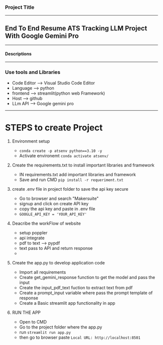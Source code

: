 ### Project Title
-----------------------------
## End To End Resume ATS Tracking LLM Project With Google Gemini Pro
--------------------------------
#### Descriptions
----------------


### Use tools and Libraries
 - Code Editor --> Visual Studio Code Editor
 - Language --> python
 - frontend --> streamlit(python web Framework)
 - Host --> github
 - LLm API  --> Google gemini pro 
--------------
# STEPS to create Project
1. Environment setup
    - `conda create -p atsenv python==3.10 -y`
    - Activate environemt `conda activate atsenv/`
2. Create the requirements.txt to install important libraries and framework
    - IN requirements.txt add important libraries and framework
    - Save and run CMD `pip install -r requeriment.txt` 

3. create .env file in project folder to save the api key secure
    - Go to browser and search "Makersuite"
    - signup and click on create API key  
    - copy the api key and paste in .env file
    - `GOOGLE_API_KEY = 'YOUR_API_KEY'`
4. Deacribe the workFlow of website
    - setup poppler 
    - api integrate
    - pdf to text --> pypdf
    - text pass to API and return response
    - 
4. Create the app.py to develop application code
    - Import all requirements
    - Create get_gemini_response function to get the model and pass the input
    - Create the input_pdf_text fuction to extract text from pdf
    - Create a prompt_input variable  where pass the prompt template of response
    - Create a Basic streamlit app functionality in app

5. RUN THE APP 
    - Open to CMD 
    - Go to the project folder where the app.py 
    - run `streamlit run app.py`
    - then go to browser paste `Local URL: http://localhost:8501`





